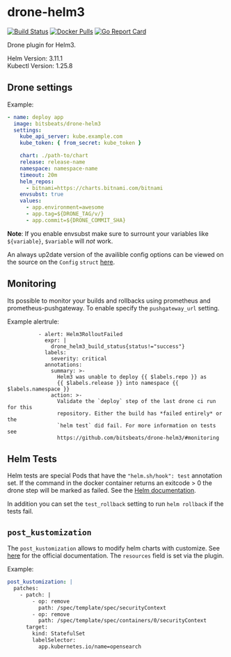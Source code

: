 # drone-helm3

[![Build Status](https://cloud.drone.io/api/badges/bitsbeats/drone-helm3/status.svg)](https://cloud.drone.io/bitsbeats/drone-helm3)
[![Docker Pulls](https://img.shields.io/docker/pulls/bitsbeats/drone-helm3.svg?maxAge=604800)](https://hub.docker.com/r/bitsbeats/drone-helm3)
[![Go Report Card](https://goreportcard.com/badge/github.com/bitsbeats/drone-helm3)](https://goreportcard.com/report/github.com/bitsbeats/drone-helm3)

Drone plugin for Helm3.

Helm Version: 3.11.1  
Kubectl Version: 1.25.8

## Drone settings

Example:

```yaml
- name: deploy app
  image: bitsbeats/drone-helm3
  settings:
    kube_api_server: kube.example.com
    kube_token: { from_secret: kube_token }

    chart: ./path-to/chart
    release: release-name
    namespace: namespace-name
    timeout: 20m
    helm_repos:
      - bitnami=https://charts.bitnami.com/bitnami
    envsubst: true
    values:
      - app.environment=awesome
      - app.tag=${DRONE_TAG/v/}
      - app.commit=${DRONE_COMMIT_SHA}
```

**Note**: If you enable envsubst make sure to surrount your variables like
`${variable}`, `$variable` will *not* work.

An always up2date version of the availible config options can be viewed on the
source on the `Config` `struct` [here][1].

## Monitoring

Its possible to monitor your builds and rollbacks using prometheus and
prometheus-pushgateway. To enable specify the `pushgateway_url` setting.

Example alertrule:

```
          - alert: Helm3RolloutFailed
            expr: |
              drone_helm3_build_status{status!="success"}
            labels:
              severity: critical
            annotations:
              summary: >-
                Helm3 was unable to deploy {{ $labels.repo }} as
                {{ $labels.release }} into namespace {{ $labels.namespace }}
              action: >-
                Validate the `deploy` step of the last drone ci run for this
                repository. Either the build has *failed entirely* or the
                `helm test` did fail. For more information on tests see
                https://github.com/bitsbeats/drone-helm3/#monitoring
```

## Helm Tests

Helm tests are special Pods that have the `"helm.sh/hook": test` annotation set.
If the command in the docker container returns an exitcode > 0 the drone step
will be marked as failed. See the [Helm documentation][2].

In addition you can set the `test_rollback` setting to run `helm rollback` if
the tests fail.

## `post_kustomization`

The `post_kustomization` allows to modify helm charts with customize.
See [here][3] for the official documentation. The `resources` field is
set via the plugin.

Example:

```yaml
post_kustomization: |
  patches:
    - patch: |
        - op: remove
          path: /spec/template/spec/securityContext
        - op: remove
          path: /spec/template/spec/containers/0/securityContext
      target:
        kind: StatefulSet
        labelSelector:
          app.kubernetes.io/name=opensearch
```


[1]: https://github.com/bitsbeats/drone-helm3/blob/master/main.go#L22
[2]: https://helm.sh/docs/topics/chart_tests/
[3]: https://kubectl.docs.kubernetes.io/references/kustomize/kustomization/
